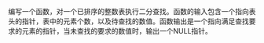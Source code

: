 编写一个函数，对一个已排序的整数表执行二分查找。函数的输入包含一个指向表头的指针，表中的元素个数，以及待查找的数值。函数输出是一个指向满足查找要求的元素的指针，当未查找的要求的数值时，输出一个NULL指针。
